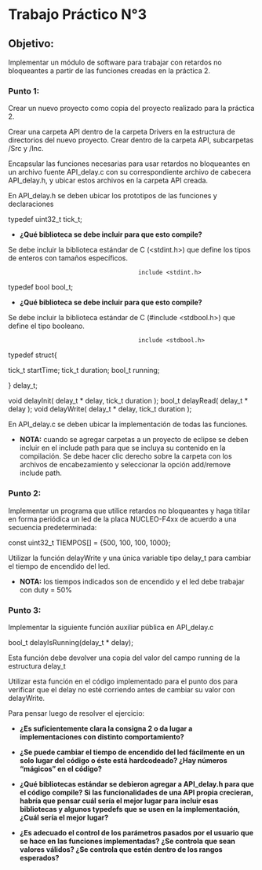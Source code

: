 # Trabajo Práctico N°3

## Objetivo:

Implementar un módulo de software para trabajar con retardos no bloqueantes a partir de las funciones creadas en la práctica 2.


### Punto 1:

Crear un nuevo proyecto como copia del proyecto realizado para la práctica 2.

Crear una carpeta API dentro de la carpeta Drivers en la estructura de directorios del nuevo proyecto. Crear dentro de la carpeta API, subcarpetas /Src y /Inc.

Encapsular las funciones necesarias para usar retardos no bloqueantes en un archivo fuente API_delay.c con su correspondiente archivo de cabecera API_delay.h, y ubicar estos archivos en la carpeta API creada.

En API_delay.h se deben ubicar los prototipos de las funciones y declaraciones

typedef uint32_t tick_t;

* **¿Qué biblioteca se debe incluir para que esto compile?**

Se debe incluir la biblioteca estándar de C (<stdint.h>) que define los tipos de enteros con tamaños específicos.

                                         include <stdint.h>


typedef bool bool_t;

* **¿Qué biblioteca se debe incluir para que esto compile?**

Se debe incluir la biblioteca estándar de C (#include <stdbool.h>) que define el tipo booleano.

                                         include <stdbool.h>

typedef struct{

   tick_t startTime;
   tick_t duration;
   bool_t running;
   
} delay_t;

void delayInit( delay_t * delay, tick_t duration );
bool_t delayRead( delay_t * delay );
void delayWrite( delay_t * delay, tick_t duration );

En API_delay.c se deben ubicar la implementación de todas las funciones.

* **NOTA:** cuando se agregar carpetas a un proyecto de eclipse se deben incluir en el include path para que se incluya su contenido en la compilación.  Se debe hacer clic derecho sobre la carpeta con los archivos de encabezamiento y seleccionar la opción add/remove include path.


### Punto 2:

Implementar un programa que utilice retardos no bloqueantes y haga titilar en forma periódica un led de la placa NUCLEO-F4xx de acuerdo a una secuencia predeterminada:

const uint32_t TIEMPOS[] = {500, 100, 100, 1000};

Utilizar la función delayWrite y una única variable tipo delay_t para cambiar el tiempo de encendido del led.

* **NOTA:** los tiempos indicados son de encendido y el led debe trabajar con duty = 50%


### Punto 3:

Implementar la siguiente función auxiliar pública en API_delay.c

bool_t delayIsRunning(delay_t * delay);

Esta función debe devolver una copia del valor del campo running de la estructura delay_t

Utilizar esta función en el código implementado para el punto dos para verificar que el delay no esté corriendo antes de cambiar su valor con delayWrite.


Para pensar luego de resolver el ejercicio:

* **¿Es suficientemente clara la consigna 2 o da lugar a implementaciones con distinto comportamiento?**


* **¿Se puede cambiar el tiempo de encendido del led fácilmente en un solo lugar del código o éste está hardcodeado? ¿Hay números “mágicos” en el código?**

* **¿Qué bibliotecas estándar se debieron agregar a API_delay.h para que el código compile? Si las funcionalidades de una API propia crecieran, habría que pensar cuál sería el mejor lugar para incluir esas bibliotecas y algunos typedefs que se usen en la implementación, ¿Cuál sería el mejor lugar?**

* **¿Es adecuado el control de los parámetros pasados por el usuario que se hace en las funciones implementadas? ¿Se controla que sean valores válidos? ¿Se controla que estén dentro de los rangos esperados?**

